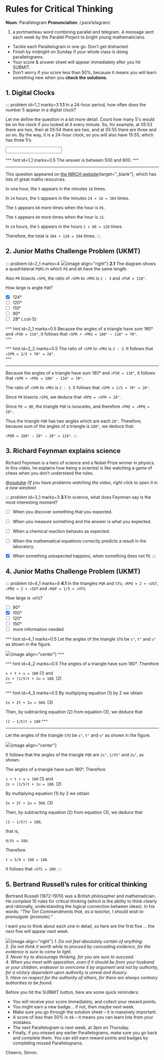 # Rules for Critical Thinking

<div class="dictionary">

__Noun__: Parallelogram
__Pronunciation__: /ˌparəˈlɛləɡram/

1. a portmanteau word combining parallel and telegram. A message sent each
week by the Parallel Project to bright young mathematicians.

</div>

*	Tackle each Parallelogram in one go. Don’t get distracted.
*	Finish by midnight on Sunday if your whole class is doing parallelograms.
*	Your score & answer sheet will appear immediately after you hit SUBMIT.
*	Don’t worry if you score less than 50%, because it means you will learn something new when you __check the solutions__.


## 1. Digital Clocks

::: problem id=1_1 marks=3
__1.1__ In a 24-hour period, how often does the number 5 appear in a digital clock?  

Let me define the question in a bit more detail. Count how many 5's would be on the clock if you looked at it every minute. So, for example, at 05:53 there are two, then at 05:54 there are two, and at 05:55 there are three and so on. By the way, it is a 24-hour clock, so you will also have 15:55, which has three 5’s.

<input solution="504"/>

^^^ hint id=1_1 marks=0.5
The answer is between 500 and 600.
^^^

---

This question appeared on [the NRICH website](https://nrich.maths.org/){target="_blank"}, which has lots of great maths resources.  

In one hour, the `5` appears in the minutes `16` times.  

In `24` hours, the `5` appears in the minutes `24 × 16 = 384` times.  

The `5` appears `60` more times when the hour is `05`.  

The `5` appears `60` more times when the hour is `15`.  

In `24` hours, the `5` appears in the hours `2 × 60 = 120` times.  

Therefore, the total is `384 + 120 = 504` times.
:::


## 2. Junior Maths Challenge Problem (UKMT)
<!--- 2018 (12) --->

::: problem id=2_1 marks=4
![](/resources/8-40-rules-critical-thinking/2-quadrilateral.png){image align="right"}
__2.1__ The diagram shows a quadrilateral `PQRS` in which `PQ` and `QR` have the same length.  

Also `PR` bisects `∠SPQ`, the ratio of `∠SPR` to `∠PRS` is `2 : 3` and `∠PSR = 110°`.  

How large is angle `PQR`?

* [x] 124°
* [ ] 120°
* [ ] 110°
* [ ] 90°
* [ ] 28°
{.col-5}

^^^ hint id=2_1 marks=0.5
Because the angles of a triangle have sum 180° and `∠PSR = 110°`, it follows that `∠SPR + ∠PRS = 180° − 110° = 70°`.  
^^^

^^^ hint id=2_2 marks=0.5
The ratio of `∠SPR` to `∠PRS` is `2 : 3`. It follows that `∠SPR = 2/5 × 70° = 28°`.  
^^^

---

Because the angles of a triangle have sum 180° and `∠PSR = 110°`, it follows that `∠SPR + ∠PRS = 180° − 110° = 70°`.  

The ratio of `∠SPR` to `∠PRS` is `2 : 3`. It follows that `∠SPR = 2/5 × 70° = 28°`.  

Since `PR` bisects `∠SPQ`, we deduce that `∠RPQ = ∠SPR = 28°`.  

Since `PQ = QR`, the triangle `PQR` is isosceles, and therefore `∠PRQ = ∠RPQ = 28°`.  

Thus the triangle `PQR` has two angles which are each `28°`. Therefore, because sum of the angles of a triangle is `180°`, we deduce that:

`∠PQR = 180° − 28° − 28° = 124°`.
:::


## 3. Richard Feynman explains science

Richard Feynman is a hero of science and a Nobel Prize winner in physics. In this video, he explains how being a scientist is like watching a game of chess when you don’t understand the rules.  

@[youtube](o1dgrvlWML4?rel=0) _(If you have problems watching the video, right click to open it in a new window)_

::: problem id=3_1 marks=3
__3.1__ In science, what does Feynman say is the most interesting moment?

* [ ] When you discover something that you expected.
* [ ] When you measure something and the answer is what you expected.
* [ ] When a chemical reaction behaves as expected.
* [ ] When the mathematical equations correctly predicts a result in the laboratory.
* [x] When something unexpected happens, when something does not fit.
:::


## 4. Junior Maths Challenge Problem (UKMT)
<!--- 2018 (22) --->

::: problem id=4_1 marks=4
__4.1__ In the triangles `PQR` and `STU`, `∠RPQ = 2 × ∠UST`, `∠PRQ = 2 × ∠SUT` and `∠RQP = 1/5 × ∠UTS`.  

How large is `∠UTS`?

* [ ] 90°
* [x] 100°
* [ ] 120°
* [ ] 150°
* [ ] more information needed

^^^ hint id=4_1 marks=0.5
Let the angles of the triangle `STU` be `s°`, `t°` and `u°` as shown in the figure.

![](/resources/8-40-rules-critical-thinking/4-triangles.png){image align="center"}
^^^

^^^ hint id=4_2 marks=0.5
The angles of a triangle have sum 180°. Therefore

`s + t + u = 180` (1) and  
`2s + (1/5)t + 2u = 180`. (2)  
^^^

^^^ hint id=4_3 marks=0.5
By multiplying equation (1) by 2 we obtain  

`2s + 2t + 2u = 360`. (3)  

Then, by subtracting equation (2) from equation (3), we deduce that

`(2 − 1/5)t = 180`
^^^

---

Let the angles of the triangle `STU` be `s°`, `t°` and `u°` as shown in the figure.

![](/resources/8-40-rules-critical-thinking/4-triangles.png){image align="center"}

It follows that the angles of the triangle `PQR` are `2s°`, `1/5t°` and `2u°`, as shown.  

The angles of a triangle have sum 180°. Therefore

`s + t + u = 180` (1) and  
`2s + (1/5)t + 2u = 180`. (2)  

By multiplying equation (1) by 2 we obtain  

`2s + 2t + 2u = 360`. (3)  

Then, by subtracting equation (2) from equation (3), we deduce that

`(2 − 1/5)t = 180`,  

that is,  

`9/5t = 180`.  

Therefore  

`t = 5/9 × 180 = 100`.  

It follows that `∠UTS = 100`.
:::


## 5. Bertrand Russell’s rules for critical thinking

Bertrand Russell (1872-1970) was a British philosopher and mathematician. He compiled 10 rules for critical thinking (which is the ability to think clearly and rationally, understanding the logical connection between ideas). In his words: _“The Ten Commandments that, as a teacher, I should wish to promulgate (promote).”_

I want you to think about each one in detail, so here are the first five … the next five will appear next week.

![](/resources/8-40-rules-critical-thinking/5-bertrand-russell.jpg){image align="right"}
_1. Do not feel absolutely certain of anything.  
2. Do not think it worth while to proceed by concealing evidence, for the evidence is sure to come to light.  
3. Never try to discourage thinking, for you are sure to succeed.  
4. When you meet with opposition, even if it should be from your husband or your children, endeavor to overcome it by argument and not by authority, for a victory dependent upon authority is unreal and illusory.  
5. Have no respect for the authority of others, for there are always contrary authorities to be found._


Before you hit the SUBMIT button, here are some quick reminders:

*	You will receive your score immediately, and collect your reward points.
*	You might earn a new badge... if not, then maybe next week.
*	Make sure you go through the solution sheet – it is massively important.
*	A score of less than 50% is ok – it means you can learn lots from your mistakes.
*	The next Parallelogram is next week, at 3pm on Thursday.
*	Finally, if you missed any earlier Parallelograms, make sure you go back and complete them. You can still earn reward points and badges by completing missed Parallelograms.

Cheerio,
Simon.

